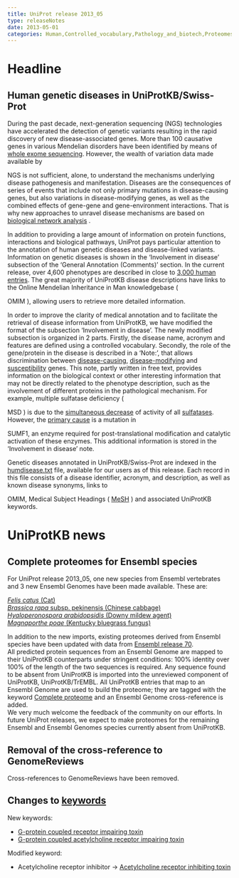 ```yaml
---
title: UniProt release 2013_05
type: releaseNotes
date: 2013-05-01
categories: Human,Controlled_vocabulary,Pathology_and_biotech,Proteomes
---
```


# Headline

## Human genetic diseases in UniProtKB/Swiss-Prot

During the past decade, next-generation sequencing (NGS) technologies have accelerated the detection of genetic variants resulting in the rapid discovery of new disease-associated genes. More than 100 causative genes in various Mendelian disorders have been identified by means of [whole exome sequencing](http://www.ncbi.nlm.nih.gov/pubmed/22832387). However, the wealth of variation data made available by

NGS is not sufficient, alone, to understand the mechanisms underlying disease pathogenesis and manifestation. Diseases are the consequences of series of events that include not only primary mutations in disease-causing genes, but also variations in disease-modifying genes, as well as the combined effects of gene-gene and gene-environment interactions. That is why new approaches to unravel disease mechanisms are based on [biological network analysis](http://www.ncbi.nlm.nih.gov/pubmed/21164525,23219555) .

In addition to providing a large amount of information on protein functions, interactions and biological pathways, UniProt pays particular attention to the annotation of human genetic diseases and disease-linked variants. Information on genetic diseases is shown in the ‘Involvement in disease’ subsection of the ‘General Annotation (Comments)’ section. In the current release, over 4,600 phenotypes are described in close to [3,000 human entries](<http://www.uniprot.org/uniprotkb?query=organism_id:9606+AND+annotation:(type:disease)&sort=score>). The great majority of UniProtKB disease descriptions have links to the Online Mendelian Inheritance in Man knowledgebase (

OMIM ), allowing users to retrieve more detailed information.

In order to improve the clarity of medical annotation and to facilitate the retrieval of disease information from UniProtKB, we have modified the format of the subsection ‘Involvement in disease’. The newly modified subsection is organized in 2 parts. Firstly, the disease name, acronym and features are defined using a controlled vocabulary. Secondly, the role of the gene/protein in the disease is described in a ‘Note:’, that allows discrimination between [disease-causing](http://www.uniprot.org/uniprotkb/P52895#section_comments), [disease-modifying](http://www.uniprot.org/uniprotkb/P17516#section_comments) and [susceptibility](http://www.uniprot.org/uniprotkb/O15455#section_comments) genes. This note, partly written in free text, provides information on the biological context or other interesting information that may not be directly related to the phenotype description, such as the involvement of different proteins in the pathological mechanism. For example, multiple sulfatase deficiency (

MSD ) is due to the [simultaneous decrease](http://www.ncbi.nlm.nih.gov/pubmed/7628016) of activity of all [sulfatases](http://www.uniprot.org/uniprotkb?query=accession:P15289+OR+accession:P15848). However, the [primary cause](http://www.ncbi.nlm.nih.gov/pubmed/15146462) is a mutation in

SUMF1, an enzyme required for post-translational modification and catalytic activation of these enzymes. This additional information is stored in the ‘Involvement in disease’ note.

Genetic diseases annotated in UniProtKB/Swiss-Prot are indexed in the [humdisease.txt](https://ftp.uniprot.org/pub/databases/uniprot/current_release/knowledgebase/complete/docs/humdisease) file, available for our users as of this release. Each record in this file consists of a disease identifier, acronym, and description, as well as known disease synonyms, links to

OMIM, Medical Subject Headings ( [MeSH](http://www.nlm.nih.gov/mesh/) ) and associated UniProtKB keywords.

# UniProtKB news

## Complete proteomes for Ensembl species

For UniProt release 2013_05, one new species from Ensembl vertebrates and 3 new Ensembl Genomes have been made available. These are:

[_Felis catus_ (Cat)](http://www.ensembl.org/Felis_catus/Info/Annotation/#assembly)  
[_Brassica rapa_ subsp. pekinensis (Chinese cabbage)](http://plants.ensembl.org/Brassica_rapa/Info/Annotation/#about)  
[_Hyaloperonospora arabidopsidis_ (Downy mildew agent)](http://protists.ensembl.org/Hyaloperonospora_arabidopsidis/Info/Annotation/#assembly)  
[_Magnaporthe poae_ (Kentucky bluegrass fungus)](http://fungi.ensembl.org/Magnaporthe_poae/Info/Annotation/#about)

In addition to the new imports, existing proteomes derived from Ensembl species have been updated with data from [Ensembl release 70](http://www.ensembl.org/info/website/news.html#change_893).  
All predicted protein sequences from an Ensembl Genome are mapped to their UniProtKB counterparts under stringent conditions: 100% identity over 100% of the length of the two sequences is required. Any sequence found to be absent from UniProtKB is imported into the unreviewed component of UniProtKB, UniProtKB/TrEMBL. All UniProtKB entries that map to an Ensembl Genome are used to build the proteome; they are tagged with the keyword [Complete proteome](http://www.uniprot.org/keywords/KW-0181) and an Ensembl Genome cross-reference is added.  
We very much welcome the feedback of the community on our efforts. In future UniProt releases, we expect to make proteomes for the remaining Ensembl and Ensembl Genomes species currently absent from UniProtKB.

## Removal of the cross-reference to GenomeReviews

Cross-references to GenomeReviews have been removed.

## Changes to [keywords](https://ftp.uniprot.org/pub/databases/uniprot/current_release/knowledgebase/complete/docs/keywlist)

New keywords:

- [G-protein coupled receptor impairing toxin](http://www.uniprot.org/keywords/KW-1213)
- [G-protein coupled acetylcholine receptor impairing toxin](http://www.uniprot.org/keywords/KW-1214)

Modified keyword:

- Acetylcholine receptor inhibitor -&gt; [Acetylcholine receptor inhibiting toxin](http://www.uniprot.org/keywords/KW-0008)
